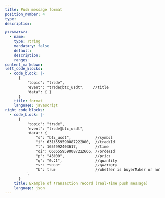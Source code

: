 ```yaml
---
title: Push message format
position_number: 4
type:
description:

parameters:
  - name:
    type: string
    mandatory: false
    default:
    description:
    ranges:
content_markdown:
left_code_blocks:
  - code_block: |-
      {
          "topic": "trade",             
          "event": "trade@btc_usdt",    //title
          "data": { }                   
      }
    title: format
    language: javascript
right_code_blocks:
  - code_block: |-
      {
          "topic": "trade", 
          "event": "trade@btc_usdt", 
          "data": {
              "s": "btc_usdt",           //symbol
              "i": 6316559590087222000,  //tradeId
              "t": 1655992403617,        //time
              "oi": 6616559590087222666, //orderId
              "p": "43000",              //price
              "q": "0.21",               //quantity
              "v": "9030"                //quoteQty
              "b": true                  //whether is buyerMaker or not
          }
      }
    title: Example of transaction record (real-time push message)
    language: json
---
```

